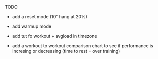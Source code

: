 TODO


- add a reset mode (10" hang at 20%)
- add warmup mode
- add tut fo workout + avgload in timezone

- add a workout to workout comparison chart to see if performance is incresing or decreasing (time to rest = over training)